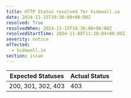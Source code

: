 ```yaml
---
title: HTTP Status resolved for hidewall.io
date: 2024-11-15T19:36:00+00:00Z
resolved: True
resolvedWhen: 2024-11-15T19:36:00+00:00Z
resolvedStartTime: 2024-11-08T11:28:04+00:00Z
severity: notice
affected:
  - hidewall.io
section: issue
---
```


| Expected Statuses | Actual Status  |
|-------------------|----------------|
| 200, 301, 302, 403 | 403 |
